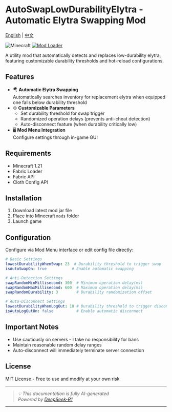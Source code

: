 # AutoSwapLowDurabilityElytra - Automatic Elytra Swapping Mod


[English](README_EN.md) | [中文](README.md)


![Minecraft](https://img.shields.io/badge/Minecraft-1.21+-green?style=flat-square)
[![Mod Loader](https://img.shields.io/badge/Fabric-Loader-blue?style=flat-square)](https://fabricmc.net/)

A utility mod that automatically detects and replaces low-durability elytra, featuring customizable durability thresholds and hot-reload configurations.

## Features

- 🪂 **Automatic Elytra Swapping**  
  Automatically searches inventory for replacement elytra when equipped one falls below durability threshold
- ⚙️ **Customizable Parameters**
    - Set durability threshold for swap trigger
    - Randomized operation delays (prevents anti-cheat detection)
    - Auto-disconnect feature (when durability critically low)
- 🖥️ **Mod Menu Integration**  
  Configure settings through in-game GUI

## Requirements

- Minecraft 1.21
- Fabric Loader
- Fabric API
- Cloth Config API

## Installation

1. Download latest mod jar file
2. Place into Minecraft `mods` folder
3. Launch game

## Configuration

Configure via Mod Menu interface or edit config file directly:

```yaml
# Basic Settings
lowestDurabilityWhenSwap: 23  # Durability threshold to trigger swap
isAutoSwapOn: true           # Enable automatic swapping

# Anti-Detection Settings
swapRandomMinMillisecond: 300  # Minimum operation delay(ms)
swapRandomMaxMillisecond: 600  # Maximum operation delay(ms)
swapRandomDurability: 3        # Durability randomization offset

# Auto-Disconnect Settings
lowestDurabilityWhenLogOut: 10 # Durability threshold to trigger disconnect
isAutoLogOutOn: false          # Enable automatic disconnect
```

## Important Notes

- Use cautiously on servers - I take no responsibility for bans
- Maintain reasonable random delay ranges
- Auto-disconnect will immediately terminate server connection

## License

MIT License - Free to use and modify at your own risk

---

> _💡 This documentation is fully AI-generated_  
> _Powered by [DeepSeek-R1](https://www.deepseek.com)_

---
